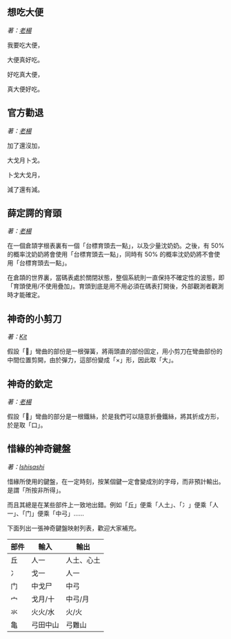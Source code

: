 ## 想吃大便
_著：[老楊](https://github.com/Arthurmcarthur)_

我要吃大便，

大便真好吃。

好吃真大便，

真大便好吃。

## 官方勸退
_著：[老楊](https://github.com/Arthurmcarthur)_

加了還沒加，

大戈月卜戈。

卜戈大戈月，

減了還有減。

## 薛定諤的育頭
_著：[老楊](https://github.com/Arthurmcarthur)_

在一個倉頡字根表裏有一個「台標育頭去一點」，以及少量沈奶奶。之後，有 50% 的概率沈奶奶將會使用「台標育頭去一點」，同時有 50% 的概率沈奶奶將不會使用「台標育頭去一點」。

在倉頡的世界裏，當碼表處於關閉狀態，整個系統則一直保持不確定性的波態，即「育頭使用/不使用疊加」。育頭到底是用不用必須在碼表打開後，外部觀測者觀測時才能確定。

## 神奇的小剪刀
_著：[Kit](https://github.com/Jackchows)_

假設「𠍋」彎曲的部份是一根彈簧，將兩頭直的部份固定，用小剪刀在彎曲部份的中間位置剪開，由於彈力，這部份變成「×」形，因此取「大」。

## 神奇的欽定
_著：[老楊](https://github.com/Arthurmcarthur)_

假設「𠍋」彎曲的部分是一根鐵絲，於是我們可以隨意折疊鐵絲，將其折成方形，於是取「口」。

## 惜緣的神奇鍵盤
_著：[Ishisashi](https://github.com/mrhso)_

惜緣所使用的鍵盤，在一定時刻，按某個鍵一定會變成別的字母，而非預計輸出。是謂「所按非所得」。

而且其總是在某些部件上一致地出錯。例如「丘」便乘「人土」、「冫」便乘「人一」、「门」便乘「中弓」……

下面列出一張神奇鍵盤映射列表，歡迎大家補充。

|部件|輸入|輸出|
|-|-|-|
|丘|人一|人土、心土|
|冫|戈一|人一|
|门|中戈尸|中弓|
|宀|戈月/十|中弓/月|
|氺|火火/水|火/火|
|亀|弓田中山|弓難山|
